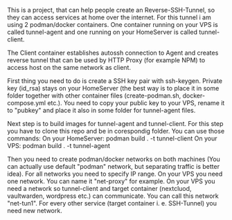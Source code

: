This is a project, that can help people create an Reverse-SSH-Tunnel, so they can access services at home over the internet. For this tunnel i am using 2 podman/docker containers. One container running on your VPS is called tunnel-agent and one running on your HomeServer is called tunnel-client.

The Client container establishes autossh connection to Agent and creates reverse tunnel that can be used by HTTP Proxy (for example NPM) to access host on the same network as client.

First thing you need to do is create a SSH key pair with ssh-keygen. Private key (id_rsa) stays on your HomeServer (the best way is to place it in some folder together with other container files (create-podman.sh, docker-compose.yml etc.). You need to copy your public key to your VPS, rename it to "pubkey" and place it also in some folder for tunnel-agent files.

Next step is to build images for tunnel-agent and tunnel-client. For this step you have to clone this repo and be in corespondig folder. You can use those commands:
On your HomeServer:   podman build . -t tunnel-client
On your VPS:          podman build . -t tunnel-agent

Then you need to create podman/docker networks on both machines (You can actually use default "podman" network, but separating traffic is better idea). For all networks you need to specify IP range. On your VPS you need one network. You can name it "net-proxy" for example. On your VPS you need a network so tunnel-client and target container (nextcluod, vaultwarden, wordpress etc.) can communicate. You can call this network "net-tun1". For every other service (target container i. e. SSH-Tunnel) you need new network.

